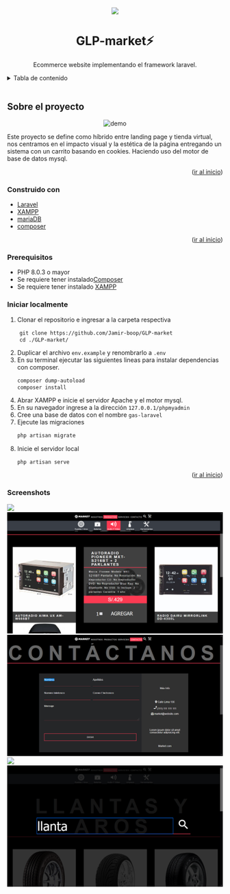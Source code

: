 <div id="top"></div>
<!-- PROJECT LOGO -->
<br />
<div align="center">
    <img src="https://raw.githubusercontent.com/laravel/art/master/logo-lockup/5%20SVG/2%20CMYK/1%20Full%20Color/laravel-logolockup-cmyk-red.svg" width="400">

  <h1 align="center">GLP-market⚡</h1>
  <p align="center">
    Ecommerce website implementando el framework laravel.
    <br />
  </p>
</div>



<!-- TABLE OF CONTENTS -->
<details>
  <summary>Tabla de contenido</summary>
  <ol>
    <li><a href="#sobre-el-proyecto">Sobre el Proyecto</a></li>
    <li><a href="#construido-con">Construido con</a></li>
    <li><a href="#prerequisitos">Prerequisitos</a></li>
    <li><a href="#iniciar-localmente">Iniciar localmente</a></li>
    <li><a href="#screenshots">Screenshots</a></li>
  </ol>
</details>
<br>


<!-- ABOUT THE PROJECT -->
## Sobre el proyecto

<div align="center">
    <img src="screenshots/index.gif" alt="demo">
</div>

Este proyecto se define como híbrido entre landing page y tienda virtual, nos centramos en el impacto visual y la estética de la página entregando un sistema con un carrito basando en cookies. Haciendo uso del motor de base de datos mysql.

<p align="right">(<a href="#top">ir al inicio</a>)</p>

### Construido con
* [Laravel](https://laravel.com)
* [XAMPP](https://www.apachefriends.org/index.html)
* [mariaDB](https://www.apachefriends.org/index.html)
* [composer](https://getcomposer.org/)

<p align="right">(<a href="#top">ir al inicio</a>)</p>

### Prerequisitos
* PHP 8.0.3 o mayor
* Se requiere tener instalado[Composer](https://getcomposer.org/)
* Se requiere tener instalado [XAMPP](https://www.apachefriends.org/index.html)

### Iniciar localmente
1. Clonar el repositorio e ingresar a la carpeta respectiva
```
    git clone https://github.com/Jamir-boop/GLP-market
    cd ./GLP-market/
```
2. Duplicar el archivo `env.example` y renombrarlo a `.env`
3. En su terminal ejecutar las siguientes lineas para instalar dependencias con composer.
   ```she
   composer dump-autoload
   composer install
   ```
4. Abrar XAMPP e inicie el servidor Apache y el motor mysql.
5. En su navegador ingrese a la dirección `127.0.0.1/phpmyadmin`
6. Cree una base de datos con el nombre `gas-laravel`
7. Ejecute las migraciones
   ```sh
   php artisan migrate
   ```
8. Inicie el servidor local
   ```sh
   php artisan serve
   ```
<p align="right">(<a href="#top">ir al inicio</a>)</p>

### Screenshots
<img src="screenshot(/../screenshots/index.gif">
<br>
<img src="screenshot(/../screenshots/categorias.png">
<br>
<img src="screenshot(/../screenshots/contactos.png">
<br>
<img src="screenshot(/../screenshots/navegacion.gif">
<br>
<img src="screenshot(/../screenshots/buscador.png">